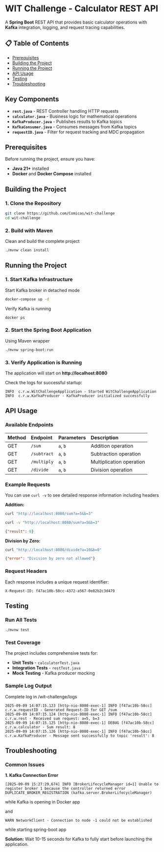 # WIT Challenge - Calculator REST API

A **Spring Boot** REST API that provides basic calculator operations with **Kafka** integration, logging, and request tracing capabilities.

## 📋 Table of Contents

- [Prerequisites](#prerequisites)
- [Building the Project](#building-the-project)
- [Running the Project](#running-the-project)
- [API Usage](#api-usage)
- [Testing](#testing)
- [Troubleshooting](#troubleshooting)


## Key Components

- **`rest.java`** - REST Controller handling HTTP requests
- **`calculator.java`** - Business logic for mathematical operations
- **`KafkaProducer.java`** - Publishes results to Kafka topics
- **`KafkaConsumer.java`** - Consumes messages from Kafka topics
- **`requestID.java`** - Filter for request tracking and MDC propagation


## Prerequisites

Before running the project, ensure you have:

- **Java 21+** installed
- **Docker** and **Docker Compose** installed


## Building the Project

### 1. Clone the Repository

```bash
git clone https://github.com/Comicas/wit-challenge
cd wit-challenge
```

### 2. Build with Maven

Clean and build the complete project
```bash
./mvnw clean install
```

## Running the Project

### 1. Start Kafka Infrastructure

Start Kafka broker in detached mode
```bash
docker-compose up -d
```

Verify Kafka is running
```bash
docker ps
```

### 2. Start the Spring Boot Application
Using Maven wrapper
```bash
./mvnw spring-boot:run
```


### 3. Verify Application is Running

The application will start on **http://localhost:8080**

Check the logs for successful startup:

```
INFO  c.r.w.WitChallengeApplication - Started WitChallengeApplication
INFO  c.r.w.KafkaProducer - KafkaProducer initialized successfully
```


## API Usage

### Available Endpoints

| Method | Endpoint | Parameters | Description |
| :-- | :-- | :-- | :-- |
| GET | `/sum` | `a`, `b` | Addition operation |
| GET | `/subtract` | `a`, `b` | Subtraction operation |
| GET | `/multiply` | `a`, `b` | Multiplication operation |
| GET | `/divide` | `a`, `b` | Division operation |

### Example Requests

You can use `curl -v` to see detailed response information including headers

**Addition:**

```bash
curl "http://localhost:8080/sum?a=5&b=3"
```
```bash
curl -v "http://localhost:8080/sum?a=5&b=3"
```

```json
{"result": 8}
```


**Division by Zero:**

```bash
curl "http://localhost:8080/divide?a=10&b=0"
```

```json
{"error": "Division by zero not allowed"}
```


### Request Headers

Each response includes a unique request identifier:

```
X-Request-ID: f47ac10b-58cc-4372-a567-0e02b2c3d479
```


## Testing

### Run All Tests

```bash
./mvnw test
```


### Test Coverage

The project includes comprehensive tests for:

- **Unit Tests** - `calculatorTest.java`
- **Integration Tests** - `restTest.java`
- **Mock Testing** - Kafka producer mocking


### Sample Log Output

Complete log in /wit-challenge/logs

```log
2025-09-09 14:07:15.123 [http-nio-8080-exec-1] INFO [f47ac10b-58cc] c.r.w.requestID - Generated Request-ID for GET /sum
2025-09-09 14:07:15.124 [http-nio-8080-exec-1] INFO [f47ac10b-58cc] c.r.w.rest - Received sum request: a=5, b=3
2025-09-09 14:07:15.125 [http-nio-8080-exec-1] DEBUG [f47ac10b-58cc] c.r.w.calculator - Sum result: 8
2025-09-09 14:07:15.126 [http-nio-8080-exec-1] INFO [f47ac10b-58cc] c.r.w.KafkaProducer - Message sent successfully to topic 'result': 8
```

## Troubleshooting

### Common Issues

**1. Kafka Connection Error**

```
[2025-09-09 15:27:29,674] INFO [BrokerLifecycleManager id=1] Unable to register broker 1 because the controller returned error DUPLICATE_BROKER_REGISTRATION (kafka.server.BrokerLifecycleManager)
```
while Kafka is opening in Docker app

and

```
WARN NetworkClient - Connection to node -1 could not be established
```
while starting spring-boot app

**Solution:** Wait 10-15 seconds for Kafka to fully start before launching the application.
